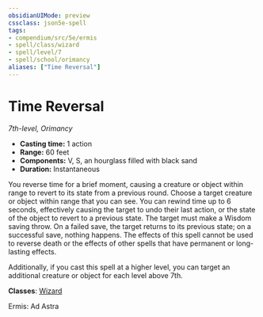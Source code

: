 ```yaml
---
obsidianUIMode: preview
cssclass: json5e-spell
tags:
- compendium/src/5e/ermis
- spell/class/wizard
- spell/level/7
- spell/school/orimancy
aliases: ["Time Reversal"]
---
```

# Time Reversal
*7th-level, Orimancy*  

- **Casting time:** 1 action
- **Range:** 60 feet
- **Components:** V, S, an hourglass filled with black sand
- **Duration:** Instantaneous

You reverse time for a brief moment, causing a creature or object within range to revert to its state from a previous round. Choose a target creature or object within range that you can see. You can rewind time up to 6 seconds, effectively causing the target to undo their last action, or the state of the object to revert to a previous state. The target must make a Wisdom saving throw. On a failed save, the target returns to its previous state; on a successful save, nothing happens. The effects of this spell cannot be used to reverse death or the effects of other spells that have permanent or long-lasting effects.

Additionally, if you cast this spell at a higher level, you can target an additional creature or object for each level above 7th.

**Classes**: [Wizard](../../5e-compendium/classes/wizard.md#)

Ermis: Ad Astra